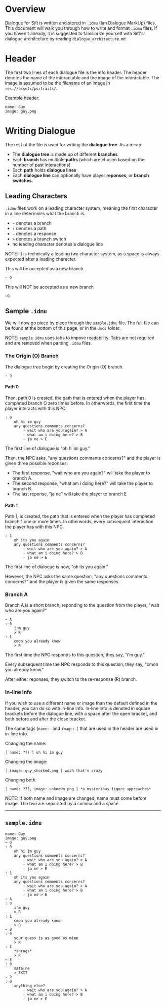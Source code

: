 # Overview
Dialogue for Sift is written and stored in `.idmu` (Ian Dialogue MarkUp) files. This document will walk you through how to write and format `.idmu` files. If you haven't already, it is suggested to familiarize yourself with Sift's dialogue architecture by reading `dialogue_architecture.md`.
# Header
The first two lines of each dialogue file is the info header. The header denotes the name of the interactable and the image of the interactable. The image is assumed to be the filename of an image in `res://assets/portraits/`.

Example header:
```
name: Guy
image: guy.png
```

# Writing Dialogue

The rest of the file is used for writing the **dialogue tree**. As a recap:
- The **dialogue tree** is made up of different **branches**
- Each **branch** has multiple **paths** (which are chosen based on the number of past interactions)
- Each **path** holds **dialogue lines**
- Each **dialogue line** can optionally have player **reponses**, or **branch switches**.

## Leading Characters

`.idmu` files work on a leading character system, meaning the first character in a line determines what the branch is.
- `~` denotes a branch
- `:` denotes a path
- `-` denotes a response
- `>` denotes a branch switch
- no leading character denotes a dialogue line

NOTE: It is technically a leading *two* character system, as a space is always expected after a leading character.

This will be accepted as a new branch.
```
~ O
```
This will NOT be accepted as a new branch
```
~O
```

## Sample `.idmu`

We will now go piece by piece through the `sample.idmu` file. The full file can be found at the bottom of this page, or in the `docs` folder.

NOTE: `sample.idmu` uses tabs to impove readability. Tabs are not required and are removed when parsing `.idmu` files.

### The Origin (O) Branch

The dialogue tree begin by creating the Origin (O) branch.
```
~ O
```
#### Path 0
Then, path 0 is created, the path that is entered when the player has completed branch O zero times before. In otherwords, the first time the player interacts with this NPC.
```
: 0
	oh hi im guy
	any questions comments concerns?
		- wait who are you again? > A
		- what am i doing here? > B
		- ja ne > E
```
The first line of dialogue is "oh hi im guy."

Then, the NPC asks, "any questions comments concerns?" and the player is given three possible reponses:

- The first response, "wait who are you again?" will take the player to branch A.
- The second response, "what am i doing here?" will take the player to branch B.
- The last reponse, "ja ne" will take the player to branch E

#### Path 1
Path 1, is created, the path that is entered when the player has completed branch 1 one or more times. In otherwords, every subsequent interaction the player has with this NPC.
```
: 1
	oh its you again
	any questions comments concerns?
		- wait who are you again? > A
		- what am i doing here? > B
		- ja ne > E
```
The first line of dialogue is now, "oh its you again."

However, the NPC asks the same question, "any questions comments concerns?" and the player is given the same responses.

### Branch A
Branch A is a short branch, reponding to the question from the player, "wait who are you again?"
```
~ A
: 0
	i'm guy
	> R
: 1
	cmon you already know
	> R
```
The first time the NPC responds to this question, they say, "i'm guy."

Every subsequent time the NPC responds to this question, they say, "cmon you already know."

After either reponses, they switch to the re-response (R) branch.

### In-line Info
If you wish to use a different name or image than the default defined in the header, you can do so with in-line info. In-line info is denoted in square brackets before the dialogue line, with a space after the open bracket, and both before and after the close bracket.

The same tags (`name: ` and `image: `) that are used in the header are used in in-line info.

Changing the name:
```
[ name: ??? ] oh hi im guy
```
Changing the image:
```
[ image: guy_shocked.png ] woah that's crazy
```
Changing both:
```
[ name: ???, image: unknown.png ] *a mysterious figure approaches*
```

NOTE: If both name and image are changed, name must come before image. The two are separated by a comma and a space.

---

## `sample.idmu`
```
name: Guy
image: guy.png
~ O
: 0
	oh hi im guy
	any questions comments concerns?
		- wait who are you again? > A
		- what am i doing here? > B
		- ja ne > E
: 1
	oh its you again
	any questions comments concerns?
		- wait who are you again? > A
		- what am i doing here? > B
		- ja ne > E
~ A
: 0
	i'm guy
	> R
: 1
	cmon you already know
	> R
~ B
: 0
	your guess is as good as mine
	> R
: 1
	*shrugs*
	> R
~ E
: 0
	mata ne
	> EXIT
~ R
: 0
	anything else?
		- wait who are you again? > A
		- what am i doing here? > B
		- ja ne > E
```